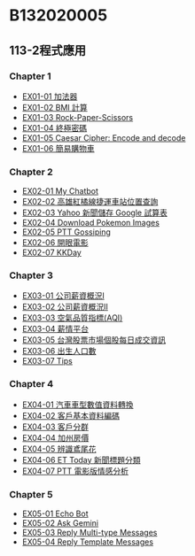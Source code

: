 # B132020005

## 113-2程式應用

### Chapter 1
- [EX01-01 加法器](https://colab.research.google.com/drive/1GXSs8o2qj2qHW2FPhR-nz2m3OOBeaI6W#scrollTo=_Gtmtp6UEH6V)
- [EX01-02 BMI 計算](https://colab.research.google.com/drive/1al-uXfacA4qThvTx99PtxLBRI8okpOGT#scrollTo=AJI_GOotK6G-)
- [EX01-03 Rock-Paper-Scissors](https://colab.research.google.com/drive/1QR7_6Psw3q0KaKoSQPspTdgRuOaS6pQl#scrollTo=Ce6kBmyxRr6M)
- [EX01-04 終極密碼](https://colab.research.google.com/gist/B132020005/2161098a0c450e2db95cc385365d42a8/ex01-04.ipynb)
- [EX01-05 Caesar Cipher: Encode and decode](https://colab.research.google.com/drive/1VvZHcUkqrx5e1JXGRRBo6vb5A1BxC3aX)
- [EX01-06 簡易購物車](https://colab.research.google.com/drive/1ltTyq58Zc-FCcuXFm-0GZblaEuoc2Gph)
### Chapter 2
- [EX02-01 My Chatbot](https://colab.research.google.com/drive/1UDfVetWWxcOP6uQZoznnc5CKsx1hOiSw?ouid=112438958719559160865&usp=classroom_web&authuser=0)
- [EX02-02 高雄紅橘線捷運車站位置查詢](https://colab.research.google.com/drive/1mtw_MpRwSn6aeCvSyjgWUmGxgMpdIPSv)
- [EX02-03 Yahoo 新聞儲存 Google 試算表](https://colab.research.google.com/drive/1W_LiISgp1rFx-LtELuVK9zXOB5iHDmXB#scrollTo=pcXNAXx5CssX)
- [EX02-04 Download Pokemon Images](https://colab.research.google.com/drive/1Ff1dV4Ppry6zHEjrQox9qaV1gLnOAxCe#scrollTo=xLc4BsLDYsF6)
- [EX02-05 PTT Gossiping](https://colab.research.google.com/drive/1N3EsOPd-VTMhwVLpL_36XSy2BAFs9mYC?ouid=112438958719559160865&usp=classroom_web&authuser=0)
- [EX02-06 開眼電影](https://colab.research.google.com/drive/1veCNnyvGbkgkA6Bb3hXwOi-xG3MKckuz?ouid=112438958719559160865&usp=classroom_web&authuser=0)
- [EX02-07 KKDay](https://colab.research.google.com/drive/1rZ1dWS4UtLH9ZLH6HIXXL_V9qwH1sViT?ouid=112438958719559160865&usp=classroom_web&authuser=0)
### Chapter 3
- [EX03-01 公司薪資概況Ⅰ](https://colab.research.google.com/drive/1UC2MLS_1p_BtIDS-wcROPvkldNAZG1eP?ouid=112438958719559160865&usp=classroom_web&authuser=0)
- [EX03-02 公司薪資概況Ⅱ](https://colab.research.google.com/drive/1ZHcXMyNWssl9mbtuEtL48hsMEsqcfcVM?ouid=112438958719559160865&usp=classroom_web&authuser=0)
- [EX03-03 空氣品質指標(AQI)](https://colab.research.google.com/drive/1uwi1RbCuXbO1OfCKuDbkS3bQxBgQ-_88?ouid=112438958719559160865&usp=classroom_web&authuser=0)
- [EX03-04 薪情平台](https://colab.research.google.com/drive/1ZCFK_ECzejn3HV-RQLhW_7so16IDyUvQ?ouid=112438958719559160865&usp=classroom_web&authuser=0)
- [EX03-05 台灣股票市場個股每日成交資訊](https://colab.research.google.com/drive/1XFJbYIo3PGqJuI5TMJOGRrZB6_d1GV_-?ouid=112438958719559160865&usp=classroom_web&authuser=0)
- [EX03-06 出生人口數](https://colab.research.google.com/drive/1aSsCjuC2NTQ3lKFhpOMq6Ek7-fhjWxDT?ouid=112438958719559160865&usp=classroom_web&authuser=0)
- [EX03-07 Tips](https://colab.research.google.com/drive/1WefSjHzLcabZc-OIKHPtDvGYdG2aGkTd?ouid=112438958719559160865&usp=classroom_web&authuser=0)
### Chapter 4
- [EX04-01 汽車車型數值資料轉換](https://colab.research.google.com/drive/1mfqZPTg_0lNDssiwf2damrPsv8iOstmR?ouid=112438958719559160865&usp=classroom_web&authuser=0)
- [EX04-02 客戶基本資料編碼](https://colab.research.google.com/drive/1uslsAk8AeNATrr3WZgb4sk945V0RVz4H#scrollTo=7aHIYtv-rW60)
- [EX04-03 客戶分群](https://colab.research.google.com/drive/1rZWmVlbehaQB_XxK4AVQbOjI2Te1A6s6#scrollTo=4kF00ZtTzaM-)
- [EX04-04 加州房價](https://colab.research.google.com/drive/19x3WD6BxV3oc_XI7whMf2Pjq62Z2wT1Y#scrollTo=FNF9-pHHot_m)
- [EX04-05 辨識鳶尾花]()
- [EX04-06 ET Today 新聞標題分類]()
- [EX04-07 PTT 電影版情感分析]()
### Chapter 5
- [EX05-01 Echo Bot](https://colab.research.google.com/drive/1SnIkpU63rd7SPxCzjK4tkbCKkKLx14f7?ouid=112438958719559160865&usp=classroom_web&authuser=0)
- [EX05-02 Ask Gemini](https://colab.research.google.com/drive/169P6JiAKX7gJcxqh1fKxyd11z4BOSVKP?ouid=112438958719559160865&usp=classroom_web&authuser=0)
- [EX05-03 Reply Multi-type Messages](https://colab.research.google.com/drive/1_7IjTIz3Pg0aNUJjnCbISIEa4MrxvKSc?ouid=112438958719559160865&usp=classroom_web&authuser=0)
- [EX05-04 Reply Template Messages](https://drive.google.com/open?id=1dpIsUvp5FOkiRfBfszDDTK58NriJ0qqE&usp=classroom_web&authuser=0)

